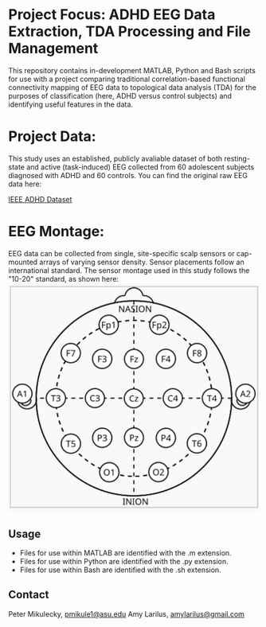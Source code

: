 # Project Focus: ADHD EEG Data Extraction, TDA Processing and File Management

This repository contains in-development MATLAB, Python and Bash scripts for use with
a project comparing traditional correlation-based functional connectivity
mapping of EEG data to topological data analysis (TDA) for the purposes of 
classification (here, ADHD versus control subjects) and identifying useful
features in the data. 

# Project Data:

This study uses an established, publicly avaliable dataset of both resting-state
and active (task-induced) EEG collected from 60 adolescent subjects diagnosed with
ADHD and 60 controls. You can find the original raw EEG data here:

[IEEE ADHD Dataset](https://ieee-dataport.org/open-access/eeg-data-adhd-control-children)

# EEG Montage:

EEG data can be collected from single, site-specific scalp sensors or cap-mounted
arrays of varying sensor density. Sensor placements follow an international standard.
The sensor montage used in this study follows the "10-20" standard, as shown here:
![10-20 EEG Montage](https://github.com/PeterMikulecky/ADHD-data-project/blob/main/International_10-20_system_for_EEG.jpg)

## Usage
- Files for use within MATLAB are identified with the .m extension.
- Files for use within Python are identified with the .py extension.
- Files for use within Bash are identified with the .sh extension.

## Contact
Peter Mikulecky, pmikule1@asu.edu
Amy Larilus, amylarilus@gmail.com

 
